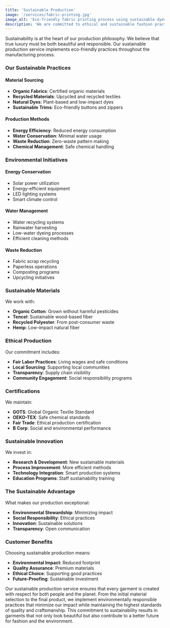 ```yaml
---
title: 'Sustainable Production'
image: '/services/fabric-printing.jpg'
image_alt: 'Eco-friendly fabric printing process using sustainable dyes and materials'
description: 'We are committed to ethical and sustainable fashion practices, from sourcing eco-friendly materials to implementing responsible production methods.'
---
```


Sustainability is at the heart of our production philosophy. We believe that true luxury must be both beautiful and responsible. Our sustainable production service implements eco-friendly practices throughout the manufacturing process.

### Our Sustainable Practices

#### Material Sourcing

- **Organic Fabrics**: Certified organic materials
- **Recycled Materials**: Upcycled and recycled textiles
- **Natural Dyes**: Plant-based and low-impact dyes
- **Sustainable Trims**: Eco-friendly buttons and zippers

#### Production Methods

- **Energy Efficiency**: Reduced energy consumption
- **Water Conservation**: Minimal water usage
- **Waste Reduction**: Zero-waste pattern making
- **Chemical Management**: Safe chemical handling

### Environmental Initiatives

#### Energy Conservation

- Solar power utilization
- Energy-efficient equipment
- LED lighting systems
- Smart climate control

#### Water Management

- Water recycling systems
- Rainwater harvesting
- Low-water dyeing processes
- Efficient cleaning methods

#### Waste Reduction

- Fabric scrap recycling
- Paperless operations
- Composting programs
- Upcycling initiatives

### Sustainable Materials

We work with:

- **Organic Cotton**: Grown without harmful pesticides
- **Tencel**: Sustainable wood-based fiber
- **Recycled Polyester**: From post-consumer waste
- **Hemp**: Low-impact natural fiber

### Ethical Production

Our commitment includes:

- **Fair Labor Practices**: Living wages and safe conditions
- **Local Sourcing**: Supporting local communities
- **Transparency**: Supply chain visibility
- **Community Engagement**: Social responsibility programs

### Certifications

We maintain:

- **GOTS**: Global Organic Textile Standard
- **OEKO-TEX**: Safe chemical standards
- **Fair Trade**: Ethical production certification
- **B Corp**: Social and environmental performance

### Sustainable Innovation

We invest in:

- **Research & Development**: New sustainable materials
- **Process Improvement**: More efficient methods
- **Technology Integration**: Smart production systems
- **Education Programs**: Staff sustainability training

### The Sustainable Advantage

What makes our production exceptional:

- **Environmental Stewardship**: Minimizing impact
- **Social Responsibility**: Ethical practices
- **Innovation**: Sustainable solutions
- **Transparency**: Open communication

### Customer Benefits

Choosing sustainable production means:

- **Environmental Impact**: Reduced footprint
- **Quality Assurance**: Premium materials
- **Ethical Choice**: Supporting good practices
- **Future-Proofing**: Sustainable investment

Our sustainable production service ensures that every garment is created with respect for both people and the planet. From the initial material selection to the final product, we implement environmentally responsible practices that minimize our impact while maintaining the highest standards of quality and craftsmanship. This commitment to sustainability results in garments that not only look beautiful but also contribute to a better future for fashion and the environment.
